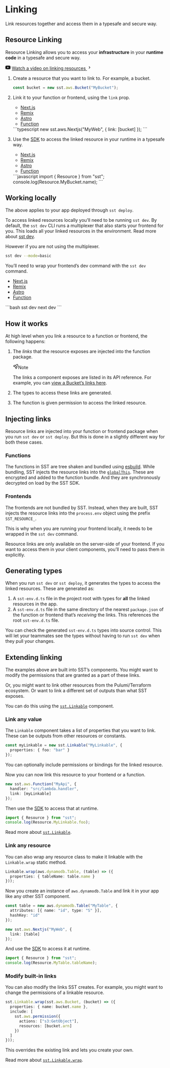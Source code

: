 # Linking

Link resources together and access them in a typesafe and secure way.

## Resource Linking

Resource Linking allows you to access your **infrastructure** in your **runtime code** in a typesafe and secure way.

<aside aria-label="Watch a video on linking resources" class="starlight-aside starlight-aside--tip custom-aside-video">
<p class="starlight-aside__title" aria-hidden="true"> <svg aria-hidden="true" class="starlight-aside__icon astro-uhqvxnpk" width="16" height="16" viewBox="0 0 24 24" fill="currentColor" style="--sl-icon-size: 1em;"><path d="M23.5 6.2A3 3 0 0 0 21.4 4c-1.9-.5-9.4-.5-9.4-.5s-7.5 0-9.4.5A3 3 0 0 0 .5 6.3C0 8 0 12 0 12s0 4 .5 5.8A3 3 0 0 0 2.6 20c1.9.6 9.4.6 9.4.6s7.5 0 9.4-.6a3 3 0 0 0 2.1-2c.5-2 .5-5.9.5-5.9s0-4-.5-5.8zm-14 9.4V8.4l6.3 3.6-6.3 3.6z"></path></svg>  <a target="_blank" rel="noopener noreferrer" href="https://youtu.be/s8cWklU4Akw"> Watch a video on linking resources <svg aria-hidden="true" class=" astro-uhqvxnpk" width="16" height="16" viewBox="0 0 24 24" fill="currentColor" style="--sl-icon-size: 1rem;"><path d="m14.83 11.29-4.24-4.24a1 1 0 1 0-1.42 1.41L12.71 12l-3.54 3.54a1 1 0 0 0 0 1.41 1 1 0 0 0 .71.29 1 1 0 0 0 .71-.29l4.24-4.24a1.002 1.002 0 0 0 0-1.42Z"></path></svg>  </a> </p>
</aside>

1. Create a resource that you want to link to. For example, a bucket.
   
   ```typescript
   const bucket = new sst.aws.Bucket("MyBucket");
   ```

2. Link it to your function or frontend, using the `link` prop.
   
   <starlight-tabs class="astro-g7wulw6w">
   <div class="tablist-wrapper not-content astro-g7wulw6w">
   <ul role="tablist" class="astro-g7wulw6w">
   <li role="presentation" class="tab astro-g7wulw6w"> <a role="tab" href="#tab-panel-34" id="tab-34" aria-selected="true" tabindex="0" class="astro-g7wulw6w">  Next.js </a> </li>
   <li role="presentation" class="tab astro-g7wulw6w"> <a role="tab" href="#tab-panel-35" id="tab-35" aria-selected="false" tabindex="-1" class="astro-g7wulw6w">  Remix </a> </li>
   <li role="presentation" class="tab astro-g7wulw6w"> <a role="tab" href="#tab-panel-36" id="tab-36" aria-selected="false" tabindex="-1" class="astro-g7wulw6w">  Astro </a> </li>
   <li role="presentation" class="tab astro-g7wulw6w"> <a role="tab" href="#tab-panel-37" id="tab-37" aria-selected="false" tabindex="-1" class="astro-g7wulw6w">  Function </a> </li>
   </ul>
   </div>
   <section id="tab-panel-34" aria-labelledby="tab-34" role="tabpanel">
   ```typescript
   new sst.aws.Nextjs("MyWeb", {
     link: [bucket]
   });
   ```
   </section>
   <section id="tab-panel-35" aria-labelledby="tab-35" role="tabpanel" hidden="">
   ```typescript
   new sst.aws.Remix("MyWeb", {
     link: [bucket]
   });
   ```
   </section>
   <section id="tab-panel-36" aria-labelledby="tab-36" role="tabpanel" hidden="">
   ```typescript
   new sst.aws.Astro("MyWeb", {
     link: [bucket]
   });
   ```
   </section>
   <section id="tab-panel-37" aria-labelledby="tab-37" role="tabpanel" hidden="">
   ```typescript
   new sst.aws.Function("MyFunction", {
     handler: "src/lambda.handler",
     link: [bucket]
   });
   ```
   </section>
   </starlight-tabs>

3. Use the [SDK](https://docs/reference/sdk/) to access the linked resource in your runtime in a typesafe way.
   
   <starlight-tabs class="astro-g7wulw6w">
   <div class="tablist-wrapper not-content astro-g7wulw6w">
   <ul role="tablist" class="astro-g7wulw6w">
   <li role="presentation" class="tab astro-g7wulw6w"> <a role="tab" href="#tab-panel-38" id="tab-38" aria-selected="true" tabindex="0" class="astro-g7wulw6w">  Next.js </a> </li>
   <li role="presentation" class="tab astro-g7wulw6w"> <a role="tab" href="#tab-panel-39" id="tab-39" aria-selected="false" tabindex="-1" class="astro-g7wulw6w">  Remix </a> </li>
   <li role="presentation" class="tab astro-g7wulw6w"> <a role="tab" href="#tab-panel-40" id="tab-40" aria-selected="false" tabindex="-1" class="astro-g7wulw6w">  Astro </a> </li>
   <li role="presentation" class="tab astro-g7wulw6w"> <a role="tab" href="#tab-panel-41" id="tab-41" aria-selected="false" tabindex="-1" class="astro-g7wulw6w">  Function </a> </li>
   </ul>
   </div>
   <section id="tab-panel-38" aria-labelledby="tab-38" role="tabpanel">
   ```javascript
   import { Resource } from "sst";
   console.log(Resource.MyBucket.name);
   ```
   </section>
   <section id="tab-panel-39" aria-labelledby="tab-39" role="tabpanel" hidden="">
   ```javascript
   import { Resource } from "sst";
   console.log(Resource.MyBucket.name);
   ```
   </section>
   <section id="tab-panel-40" aria-labelledby="tab-40" role="tabpanel" hidden="">
   ```astro
   ---
   import { Resource } from "sst";
   console.log(Resource.MyBucket.name);
   ---
   ```
   </section>
   <section id="tab-panel-41" aria-labelledby="tab-41" role="tabpanel" hidden="">
   ```javascript
   import { Resource } from "sst";
   console.log(Resource.MyBucket.name);
   ```
   </section>
   </starlight-tabs>

## Working locally

The above applies to your app deployed through `sst deploy`.

To access linked resources locally you’ll need to be running `sst dev`. By default, the `sst dev` CLI runs a multiplexer that also starts your frontend for you. This loads all your linked resources in the environment. Read more about [sst dev](https://docs/reference/cli/#dev).

However if you are not using the multiplexer.

```bash
sst dev --mode=basic
```

You’ll need to wrap your frontend’s dev command with the `sst dev` command.

<starlight-tabs class="astro-g7wulw6w">
<div class="tablist-wrapper not-content astro-g7wulw6w">
<ul role="tablist" class="astro-g7wulw6w">
<li role="presentation" class="tab astro-g7wulw6w"> <a role="tab" href="#tab-panel-42" id="tab-42" aria-selected="true" tabindex="0" class="astro-g7wulw6w">  Next.js </a> </li>
<li role="presentation" class="tab astro-g7wulw6w"> <a role="tab" href="#tab-panel-43" id="tab-43" aria-selected="false" tabindex="-1" class="astro-g7wulw6w">  Remix </a> </li>
<li role="presentation" class="tab astro-g7wulw6w"> <a role="tab" href="#tab-panel-44" id="tab-44" aria-selected="false" tabindex="-1" class="astro-g7wulw6w">  Astro </a> </li>
<li role="presentation" class="tab astro-g7wulw6w"> <a role="tab" href="#tab-panel-45" id="tab-45" aria-selected="false" tabindex="-1" class="astro-g7wulw6w">  Function </a> </li>
</ul>
</div>
<section id="tab-panel-42" aria-labelledby="tab-42" role="tabpanel">
```bash
sst dev next dev
```
</section>
<section id="tab-panel-43" aria-labelledby="tab-43" role="tabpanel" hidden="">
```bash
sst dev remix dev
```
</section>
<section id="tab-panel-44" aria-labelledby="tab-44" role="tabpanel" hidden="">
```bash
sst dev astro dev
```
</section>
<section id="tab-panel-45" aria-labelledby="tab-45" role="tabpanel" hidden="">
```bash
sst dev
```
</section>
</starlight-tabs>

## How it works

At high level when you link a resource to a function or frontend, the following happens:

1. The *links* that the resource exposes are injected into the function package.

   <aside aria-label="Tip" class="starlight-aside starlight-aside--tip"><p class="starlight-aside__title" aria-hidden="true"><svg viewBox="0 0 24 24" width="16" height="16" fill="currentColor" class="starlight-aside__icon"><path fill-rule="evenodd" clip-rule="evenodd" d="M1.43909 8.85483L1.44039 8.85354L4.96668 5.33815C5.30653 4.99386 5.7685 4.79662 6.2524 4.78972L6.26553 4.78963L12.9014 4.78962L13.8479 3.84308C16.9187 0.772319 20.0546 0.770617 21.4678 0.975145C21.8617 1.02914 22.2271 1.21053 22.5083 1.4917C22.7894 1.77284 22.9708 2.13821 23.0248 2.53199C23.2294 3.94517 23.2278 7.08119 20.1569 10.1521L19.2107 11.0983V17.7338L19.2106 17.7469C19.2037 18.2308 19.0067 18.6933 18.6624 19.0331L15.1456 22.5608C14.9095 22.7966 14.6137 22.964 14.29 23.0449C13.9663 23.1259 13.6267 23.1174 13.3074 23.0204C12.9881 22.9235 12.7011 22.7417 12.4771 22.4944C12.2533 22.2473 12.1006 21.9441 12.0355 21.6171L11.1783 17.3417L6.65869 12.822L4.34847 12.3589L2.38351 11.965C2.05664 11.8998 1.75272 11.747 1.50564 11.5232C1.25835 11.2992 1.07653 11.0122 0.979561 10.6929C0.882595 10.3736 0.874125 10.034 0.955057 9.7103C1.03599 9.38659 1.20328 9.09092 1.43909 8.85483ZM6.8186 10.8724L2.94619 10.096L6.32006 6.73268H10.9583L6.8186 10.8724ZM15.2219 5.21703C17.681 2.75787 20.0783 2.75376 21.1124 2.8876C21.2462 3.92172 21.2421 6.31895 18.783 8.77812L12.0728 15.4883L8.51172 11.9272L15.2219 5.21703ZM13.9042 21.0538L13.1279 17.1811L17.2676 13.0414V17.68L13.9042 21.0538Z"></path></svg>Note</p><section class="starlight-aside__content"><p>The links a component exposes are listed in its API reference. For example, you can <a href="/docs/component/aws/bucket/#links">view a Bucket’s links here</a>.</p></section></aside>

2. The types to access these links are generated.

3. The function is given permission to access the linked resource.

## Injecting links

Resource links are injected into your function or frontend package when you run `sst dev` or `sst deploy`. But this is done in a slightly different way for both these cases.

### Functions

The functions in SST are tree shaken and bundled using [esbuild](https://esbuild.github.io/). While bundling, SST injects the resource links into the [`globalThis`](https://developer.mozilla.org/en-US/docs/Web/JavaScript/Reference/Global_Objects/globalThis). These are encrypted and added to the function bundle. And they are synchronously decrypted on load by the SST SDK.

### Frontends

The frontends are not bundled by SST. Instead, when they are built, SST injects the resource links into the `process.env` object using the prefix `SST_RESOURCE_`.

This is why when you are running your frontend locally, it needs to be wrapped in the `sst dev` command.

Resource links are only available on the server-side of your frontend. If you want to access them in your client components, you’ll need to pass them in explicitly.

## Generating types

When you run `sst dev` or `sst deploy`, it generates the types to access the linked resources. These are generated as:

1. A `sst-env.d.ts` file in the project root with types for **all** the linked resources in the app.
2. A `sst-env.d.ts` file in the same directory of the nearest `package.json` of the function or frontend that’s *receiving* the links. This references the root `sst-env.d.ts` file.

You can check the generated `sst-env.d.ts` types into source control. This will let your teammates see the types without having to run `sst dev` when they pull your changes.

## Extending linking

The examples above are built into SST’s components. You might want to modify the permissions that are granted as a part of these links.

Or, you might want to link other resources from the Pulumi/Terraform ecosystem. Or want to link a different set of outputs than what SST exposes.

You can do this using the [`sst.Linkable`](https://docs/component/linkable/) component.

### Link any value

The `Linkable` component takes a list of properties that you want to link. These can be outputs from other resources or constants.

```typescript
const myLinkable = new sst.Linkable("MyLinkable", {
  properties: { foo: "bar" }
});
```

You can optionally include permissions or bindings for the linked resource.

Now you can now link this resource to your frontend or a function.

```typescript
new sst.aws.Function("MyApi", {
  handler: "src/lambda.handler",
  link: [myLinkable]
});
```

Then use the [SDK](https://docs/reference/sdk/) to access that at runtime.

```javascript
import { Resource } from "sst";
console.log(Resource.MyLinkable.foo);
```

Read more about [`sst.Linkable`](https://docs/component/linkable/).

### Link any resource

You can also wrap any resource class to make it linkable with the `Linkable.wrap` static method.

```typescript
Linkable.wrap(aws.dynamodb.Table, (table) => ({
  properties: { tableName: table.name }
}));
```

Now you create an instance of `aws.dynamodb.Table` and link it in your app like any other SST component.

```typescript
const table = new aws.dynamodb.Table("MyTable", {
  attributes: [{ name: "id", type: "S" }],
  hashKey: "id"
});

new sst.aws.Nextjs("MyWeb", {
  link: [table]
});
```

And use the [SDK](https://docs/reference/sdk/) to access it at runtime.

```javascript
import { Resource } from "sst";
console.log(Resource.MyTable.tableName);
```

### Modify built-in links

You can also modify the links SST creates. For example, you might want to change the permissions of a linkable resource.

```typescript
sst.Linkable.wrap(sst.aws.Bucket, (bucket) => ({
  properties: { name: bucket.name },
  include: [
    sst.aws.permission({
      actions: ["s3:GetObject"],
      resources: [bucket.arn]
    })
  ]
}));
```

This overrides the existing link and lets you create your own.

Read more about [`sst.Linkable.wrap`](https://docs/component/linkable/#static-wrap).